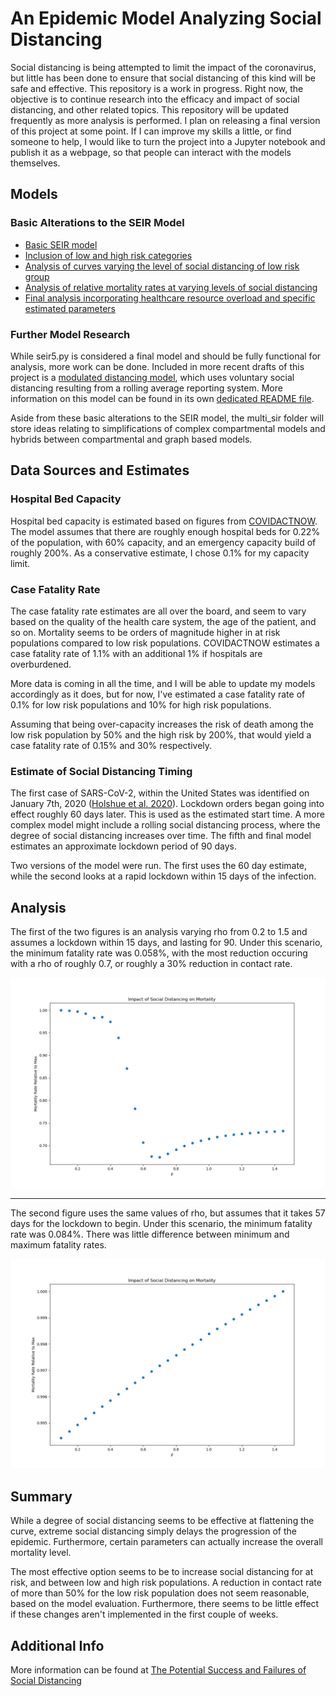 # An Epidemic Model Analyzing Social Distancing

Social distancing is being attempted to limit the impact of the coronavirus, but little has been done to ensure that social distancing of this kind will be safe and effective. This repository is a work in progress. Right now, the objective is to continue research into the efficacy and impact of social distancing, and other related topics. This repository will be updated frequently as more analysis is performed. I plan on releasing a final version of this project at some point. If I can improve my skills a little, or find someone to help, I would like to turn the project into a Jupyter notebook and publish it as a webpage, so that people can interact with the models themselves.

## Models

### Basic Alterations to the SEIR Model

- [Basic SEIR model](https://github.com/dgoldman0/socialdistancing/blob/master/seir.py)
- [Inclusion of low and high risk categories](https://github.com/dgoldman0/socialdistancing/blob/master/seir2.py)
- [Analysis of curves varying the level of social distancing of low risk group](https://github.com/dgoldman0/socialdistancing/blob/master/seir3.py)
- [Analysis of relative mortality rates at varying levels of social distancing](https://github.com/dgoldman0/socialdistancing/blob/master/seir4.py)
- [Final analysis incorporating healthcare resource overload and specific estimated parameters](https://github.com/dgoldman0/socialdistancing/blob/master/seir5.py)

### Further Model Research

While seir5.py is considered a final model and should be fully functional for analysis, more work can be done. Included in more recent drafts of this project is a [modulated distancing model](https://github.com/dgoldman0/socialdistancing/blob/master/seir6.py), which uses voluntary social distancing resulting from a rolling average reporting system. More information on this model can be found in its own [dedicated README file](https://github.com/dgoldman0/socialdistancing/blob/master/rolling.md).

Aside from these basic alterations to the SEIR model, the multi_sir folder will store ideas relating to simplifications of complex compartmental models and hybrids between compartmental and graph based models.

## Data Sources and Estimates

### Hospital Bed Capacity

Hospital bed capacity is estimated based on figures from [COVIDACTNOW](https://covidactnow.org/). The model assumes that there are roughly enough hospital beds for 0.22% of the population, with 60% capacity, and an emergency capacity build of roughly 200%. As a conservative estimate, I chose 0.1% for my capacity limit.

### Case Fatality Rate

The case fatality rate estimates are all over the board, and seem to vary based on the quality of the health care system, the age of the patient, and so on. Mortality seems to be orders of magnitude higher in at risk populations compared to low risk populations. COVIDACTNOW estimates a case fatality rate of 1.1% with an additional 1% if hospitals are overburdened.

More data is coming in all the time, and I will be able to update my models accordingly as it does, but for now, I've estimated a case fatality rate of 0.1% for low risk populations and 10% for high risk populations.

Assuming that being over-capacity increases the risk of death among the low risk population by 50% and the high risk by 200%, that would yield a case fatality rate of 0.15% and 30% respectively.

### Estimate of Social Distancing Timing

The first case of SARS-CoV-2, within the United States was identified on January 7th, 2020 ([Holshue et al. 2020](https://www.nejm.org/doi/full/10.1056/NEJMoa2001191)). Lockdown orders began going into effect roughly 60 days later. This is used as the estimated start time. A more complex model might include a rolling social distancing process, where the degree of social distancing increases over time. The fifth and final model estimates an approximate lockdown period of 90 days.

Two versions of the model were run. The first uses the 60 day estimate, while the second looks at a rapid lockdown within 15 days of the infection.

## Analysis

The first of the two figures is an analysis varying rho from 0.2 to 1.5 and assumes a lockdown within 15 days, and lasting for 90. Under this scenario, the minimum fatality rate was 0.058%, with the most reduction occuring with a rho of roughly 0.7, or roughly a 30% reduction in contact rate.

![Graphical Analysis: Delayed Lockdown](/Figure_1.png "Delayed Lockdown")

---

The second figure uses the same values of rho, but assumes that it takes 57 days for the lockdown to begin. Under this scenario, the minimum fatality rate was 0.084%. There was little difference between minimum and maximum fatality rates.

![Graphical Analysis: Delayed Lockdown](/Figure_2.png "Delayed Lockdown")

## Summary

While a degree of social distancing seems to be effective at flattening the curve, extreme social distancing simply delays the progression of the epidemic. Furthermore, certain parameters can actually increase the overall mortality level.

The most effective option seems to be to increase social distancing for at risk, and between low and high risk populations. A reduction in contact rate of more than 50% for the low risk population does not seem reasonable, based on the model evaluation. Furthermore, there seems to be little effect if these changes aren't implemented in the first couple of weeks.

## Additional Info
More information can be found at [The Potential Success and Failures of Social Distancing](https://vocal.media/longevity/the-potential-success-and-failures-of-social-distancing)
